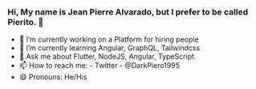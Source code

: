### Hi, My name is Jean Pierre Alvarado, but I prefer to be called Pierito. 👋

- 🔭 I’m currently working on a Platform for hiring people 
- 🌱 I’m currently learning Angular, GraphQL, Tailwindcss
- 💬 Ask me about Flutter, NodeJS, Angular, TypeScript.
- 📫 How to reach me: - Twitter - @DarkPiero1995 
- 😄 Pronouns: He/His
